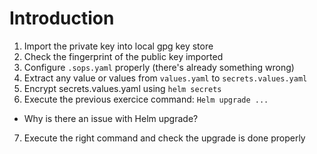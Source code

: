 # Introduction

1. Import the private key into local gpg key store
2. Check the fingerprint of the public key imported
3. Configure `.sops.yaml` properly (there's already something wrong)
4. Extract any value or values from `values.yaml` to `secrets.values.yaml`
5. Encrypt secrets.values.yaml using `helm secrets`
6. Execute the previous exercice command: `Helm upgrade ...`

* Why is there an issue with Helm upgrade?

7. Execute the right command and check the upgrade is done properly